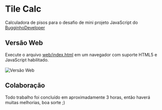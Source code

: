 # Tile Calc
Calculadora de pisos para o desafio de mini projeto JavaScript do [BugginhoDeveloper](https://github.com/BugginhoDeveloper)

## Versão Web
Execute o arquivo [web/index.html](https://github.com/balmanth/tilecalc/blob/master/web/index.html) em um navegador com suporte HTML5 e JavaScript habilitado.
<br>
<br>
![Versão Web](https://github.com/balmanth/Tile-Calculator/blob/master/img/web-demo.jpg)

## Colaboração
Todo trabalho foi concluído em aproximadamente 3 horas, então haverá muitas melhorias, boa sorte ;)
